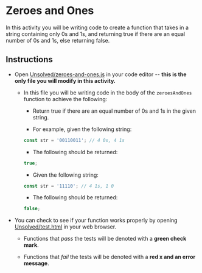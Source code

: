 # Zeroes and Ones

In this activity you will be writing code to create a function that takes in a string containing only 0s and 1s, and returning true if there are an equal number of 0s and 1s, else returning false.

## Instructions

- Open [Unsolved/zeroes-and-ones.js](Unsolved/zeroes-and-ones.js) in your code editor -- **this is the only file you will modify in this activity.**

  - In this file you will be writing code in the body of the `zeroesAndOnes` function to achieve the following:

    - Return true if there are an equal number of 0s and 1s in the given string.

    - For example, given the following string:

    ```js
    const str = '00110011'; // 4 0s, 4 1s
    ```

    - The following should be returned:

    ```js
    true;
    ```

    - Given the following string:

    ```js
    const str = '11110'; // 4 1s, 1 0
    ```

    - The following should be returned:

    ```js
    false;
    ```

- You can check to see if your function works properly by opening [Unsolved/test.html](Unsolved/test.html) in your web browser.

  - Functions that _pass_ the tests will be denoted with a **green check mark**.

  - Functions that _fail_ the tests will be denoted with a **red x and an error message**.
